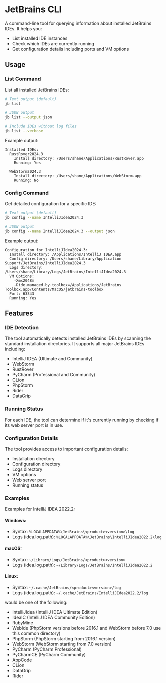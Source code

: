 # JetBrains CLI

A command-line tool for querying information about installed JetBrains IDEs. It helps you:

* List installed IDE instances
* Check which IDEs are currently running
* Get configuration details including ports and VM options

## Usage

### List Command

List all installed JetBrains IDEs:

```bash
# Text output (default)
jb list

# JSON output
jb list --output json

# Include IDEs without log files
jb list --verbose
```

Example output:
```
Installed IDEs:
  RustRover2024.3
    Install directory: /Users/shane/Applications/RustRover.app
    Running: Yes

  WebStorm2024.3
    Install directory: /Users/shane/Applications/WebStorm.app
    Running: No
```

### Config Command

Get detailed configuration for a specific IDE:

```bash
# Text output (default)
jb config --name IntelliJIdea2024.3

# JSON output
jb config --name IntelliJIdea2024.3 --output json
```

Example output:
```
Configuration for IntelliJIdea2024.3:
  Install directory: /Applications/IntelliJ IDEA.app
  Config directory: /Users/shane/Library/Application Support/JetBrains/IntelliJIdea2024.3
  Logs directory: /Users/shane/Library/Logs/JetBrains/IntelliJIdea2024.3
  VM Options:
    -Xmx2048m
    -Dide.managed.by.toolbox=/Applications/JetBrains Toolbox.app/Contents/MacOS/jetbrains-toolbox
  Port: 63343
  Running: Yes
```

## Features

### IDE Detection

The tool automatically detects installed JetBrains IDEs by scanning the standard installation directories. It supports all major JetBrains IDEs including:

- IntelliJ IDEA (Ultimate and Community)
- WebStorm
- RustRover
- PyCharm (Professional and Community)
- CLion
- PhpStorm
- Rider
- DataGrip

### Running Status

For each IDE, the tool can determine if it's currently running by checking if its web server port is in use.

### Configuration Details

The tool provides access to important configuration details:
- Installation directory
- Configuration directory
- Logs directory
- VM options
- Web server port
- Running status

### Examples

Examples for IntelliJ IDEA 2022.2:

#### Windows:

* Syntax: `%LOCALAPPDATA%\JetBrains\<product><version>\log`
* Logs (idea.log.path): `%LOCALAPPDATA%\JetBrains\IntelliJIdea2022.2\log`

#### macOS:

* Syntax: `~/Library/Logs/JetBrains/<product><version>`
* Logs (idea.log.path): `~/Library/Logs/JetBrains/IntelliJIdea2022.2`

#### Linux:

* Syntax: `~/.cache/JetBrains/<product><version>/log`
* Logs (idea.log.path): `~/.cache/JetBrains/IntelliJIdea2022.2/log`


<product> would be one of the following:

* IntelliJIdea (IntelliJ IDEA Ultimate Edition)
* IdeaIC (IntelliJ IDEA Community Edition)
* RubyMine
* WebIde (PhpStorm versions before 2016.1 and WebStorm before 7.0 use this common directory)
* PhpStorm (PhpStorm starting from 2016.1 version)
* WebStorm (WebStorm starting from 7.0 version)
* PyCharm (PyCharm Professional)
* PyCharmCE (PyCharm Community)
* AppCode
* CLion
* DataGrip
* Rider
